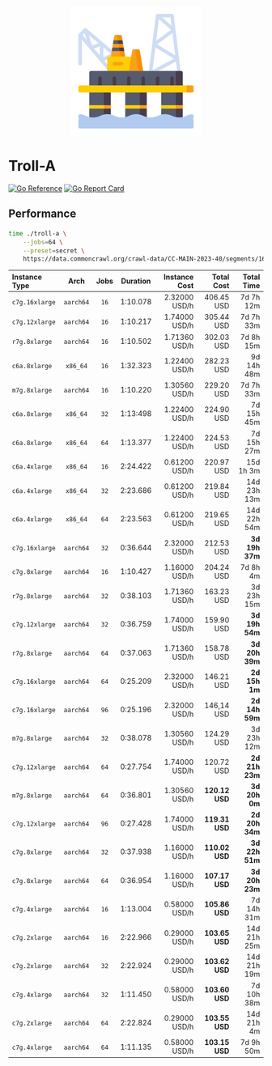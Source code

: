 <p align="center">
    <img width="256" src="assets/logo.png">
</p>

# Troll-A

[![Go Reference](https://pkg.go.dev/badge/github.com/crissyfield/troll-a.svg)](https://pkg.go.dev/github.com/crissyfield/troll-a)
[![Go Report Card](https://goreportcard.com/badge/github.com/crissyfield/troll-a)](https://goreportcard.com/report/github.com/crissyfield/troll-a)

## Performance

```bash
time ./troll-a \
    --jobs=64 \
    --preset=secret \
    https://data.commoncrawl.org/crawl-data/CC-MAIN-2023-40/segments/1695233510326.82/warc/CC-MAIN-20230927203115-20230927233115-00771.warc.gz
```

|  Instance Type   |    Arch     |  Jobs  |  Duration  |  Instance Cost  |    Total Cost    |    Total Time    |
|:-----------------|:-----------:|:------:|:----------:|----------------:|-----------------:|-----------------:|
|  `c7g.16xlarge`  |  `aarch64`  |  `16`  |  1:10.078  |  2.32000 USD/h  |    406.45 USD    |     7d 7h 12m    |
|  `c7g.12xlarge`  |  `aarch64`  |  `16`  |  1:10.217  |  1.74000 USD/h  |    305.44 USD    |     7d 7h 33m    |
|  `r7g.8xlarge`   |  `aarch64`  |  `16`  |  1:10.502  |  1.71360 USD/h  |    302.03 USD    |     7d 8h 15m    |
|  `c6a.8xlarge`   |   `x86_64`  |  `16`  |  1:32.323  |  1.22400 USD/h  |    282.23 USD    |    9d 14h 48m    |
|  `m7g.8xlarge`   |  `aarch64`  |  `16`  |  1:10.220  |  1.30560 USD/h  |    229.20 USD    |     7d 7h 33m    |
|  `c6a.8xlarge`   |   `x86_64`  |  `32`  |  1:13:498  |  1.22400 USD/h  |    224.90 USD    |    7d 15h 45m    |
|  `c6a.8xlarge`   |   `x86_64`  |  `64`  |  1:13.377  |  1.22400 USD/h  |    224.53 USD    |    7d 15h 27m    |
|  `c6a.4xlarge`   |   `x86_64`  |  `16`  |  2:24.422  |  0.61200 USD/h  |    220.97 USD    |     15d 1h 3m    |
|  `c6a.4xlarge`   |   `x86_64`  |  `32`  |  2:23.686  |  0.61200 USD/h  |    219.84 USD    |   14d 23h 13m    |
|  `c6a.4xlarge`   |   `x86_64`  |  `64`  |  2:23.563  |  0.61200 USD/h  |    219.65 USD    |   14d 22h 54m    |
|  `c7g.16xlarge`  |  `aarch64`  |  `32`  |  0:36.644  |  2.32000 USD/h  |    212.53 USD    |  **3d 19h 37m**  |
|  `c7g.8xlarge`   |  `aarch64`  |  `16`  |  1:10.427  |  1.16000 USD/h  |    204.24 USD    |      7d 8h 4m    |
|  `r7g.8xlarge`   |  `aarch64`  |  `32`  |  0:38.103  |  1.71360 USD/h  |    163.23 USD    |    3d 23h 15m    |
|  `c7g.12xlarge`  |  `aarch64`  |  `32`  |  0:36.759  |  1.74000 USD/h  |    159.90 USD    |  **3d 19h 54m**  |
|  `r7g.8xlarge`   |  `aarch64`  |  `64`  |  0:37.063  |  1.71360 USD/h  |    158.78 USD    |  **3d 20h 39m**  |
|  `c7g.16xlarge`  |  `aarch64`  |  `64`  |  0:25.209  |  2.32000 USD/h  |    146.21 USD    |   **2d 15h 1m**  |
|  `c7g.16xlarge`  |  `aarch64`  |  `96`  |  0:25.196  |  2.32000 USD/h  |    146,14 USD    |  **2d 14h 59m**  |
|  `m7g.8xlarge`   |  `aarch64`  |  `32`  |  0:38.078  |  1.30560 USD/h  |    124.29 USD    |    3d 23h 12m    |
|  `c7g.12xlarge`  |  `aarch64`  |  `64`  |  0:27.754  |  1.74000 USD/h  |    120.72 USD    |  **2d 21h 23m**  |
|  `m7g.8xlarge`   |  `aarch64`  |  `64`  |  0:36.801  |  1.30560 USD/h  |  **120.12 USD**  |   **3d 20h 0m**  |
|  `c7g.12xlarge`  |  `aarch64`  |  `96`  |  0:27.428  |  1.74000 USD/h  |  **119.31 USD**  |  **2d 20h 34m**  |
|  `c7g.8xlarge`   |  `aarch64`  |  `32`  |  0:37.938  |  1.16000 USD/h  |  **110.02 USD**  |  **3d 22h 51m**  |
|  `c7g.8xlarge`   |  `aarch64`  |  `64`  |  0:36.954  |  1.16000 USD/h  |  **107.17 USD**  |  **3d 20h 23m**  |
|  `c7g.4xlarge`   |  `aarch64`  |  `16`  |  1:13.004  |  0.58000 USD/h  |  **105.86 USD**  |    7d 14h 31m    |
|  `c7g.2xlarge`   |  `aarch64`  |  `16`  |  2:22.966  |  0.29000 USD/h  |  **103.65 USD**  |   14d 21h 25m    |
|  `c7g.2xlarge`   |  `aarch64`  |  `32`  |  2:22.924  |  0.29000 USD/h  |  **103.62 USD**  |   14d 21h 19m    |
|  `c7g.4xlarge`   |  `aarch64`  |  `32`  |  1:11.450  |  0.58000 USD/h  |  **103.60 USD**  |    7d 10h 38m    |
|  `c7g.2xlarge`   |  `aarch64`  |  `64`  |  2:22.824  |  0.29000 USD/h  |  **103.55 USD**  |    14d 21h 4m    |
|  `c7g.4xlarge`   |  `aarch64`  |  `64`  |  1:11.135  |  0.58000 USD/h  |  **103.15 USD**  |     7d 9h 50m    |
